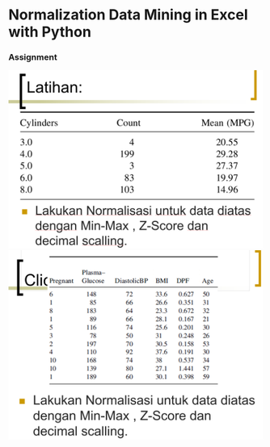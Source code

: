# Normalization Data Mining in Excel with Python


### Assignment
![1](https://github.com/michael-halim/normalization-data-mining/blob/main/soalDM1.PNG)
![2](https://github.com/michael-halim/normalization-data-mining/blob/main/soaldm2.PNG)
